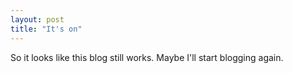 ```yaml
---
layout: post
title: "It's on"
---
```

 
So it looks like this blog still works. Maybe I'll start blogging again.